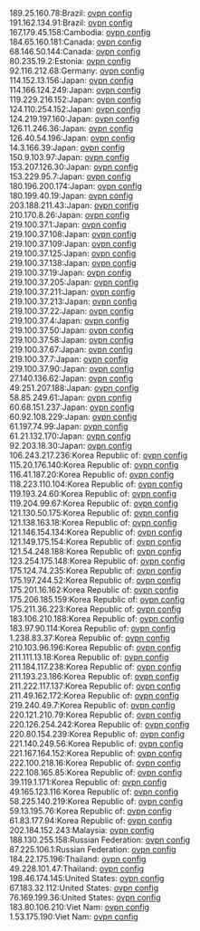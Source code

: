 189.25.160.78:Brazil: [ovpn config](vpn/189_25_160_78.ovpn)  
191.162.134.91:Brazil: [ovpn config](vpn/191_162_134_91.ovpn)  
167.179.45.158:Cambodia: [ovpn config](vpn/167_179_45_158.ovpn)  
184.65.160.181:Canada: [ovpn config](vpn/184_65_160_181.ovpn)  
68.146.50.144:Canada: [ovpn config](vpn/68_146_50_144.ovpn)  
80.235.19.2:Estonia: [ovpn config](vpn/80_235_19_2.ovpn)  
92.116.212.68:Germany: [ovpn config](vpn/92_116_212_68.ovpn)  
114.152.13.156:Japan: [ovpn config](vpn/114_152_13_156.ovpn)  
114.166.124.249:Japan: [ovpn config](vpn/114_166_124_249.ovpn)  
119.229.216.152:Japan: [ovpn config](vpn/119_229_216_152.ovpn)  
124.110.254.152:Japan: [ovpn config](vpn/124_110_254_152.ovpn)  
124.219.197.160:Japan: [ovpn config](vpn/124_219_197_160.ovpn)  
126.11.246.36:Japan: [ovpn config](vpn/126_11_246_36.ovpn)  
126.40.54.196:Japan: [ovpn config](vpn/126_40_54_196.ovpn)  
14.3.166.39:Japan: [ovpn config](vpn/14_3_166_39.ovpn)  
150.9.103.97:Japan: [ovpn config](vpn/150_9_103_97.ovpn)  
153.207.126.30:Japan: [ovpn config](vpn/153_207_126_30.ovpn)  
153.229.95.7:Japan: [ovpn config](vpn/153_229_95_7.ovpn)  
180.196.200.174:Japan: [ovpn config](vpn/180_196_200_174.ovpn)  
180.199.40.19:Japan: [ovpn config](vpn/180_199_40_19.ovpn)  
203.188.211.43:Japan: [ovpn config](vpn/203_188_211_43.ovpn)  
210.170.8.26:Japan: [ovpn config](vpn/210_170_8_26.ovpn)  
219.100.37.1:Japan: [ovpn config](vpn/219_100_37_1.ovpn)  
219.100.37.108:Japan: [ovpn config](vpn/219_100_37_108.ovpn)  
219.100.37.109:Japan: [ovpn config](vpn/219_100_37_109.ovpn)  
219.100.37.125:Japan: [ovpn config](vpn/219_100_37_125.ovpn)  
219.100.37.138:Japan: [ovpn config](vpn/219_100_37_138.ovpn)  
219.100.37.19:Japan: [ovpn config](vpn/219_100_37_19.ovpn)  
219.100.37.205:Japan: [ovpn config](vpn/219_100_37_205.ovpn)  
219.100.37.211:Japan: [ovpn config](vpn/219_100_37_211.ovpn)  
219.100.37.213:Japan: [ovpn config](vpn/219_100_37_213.ovpn)  
219.100.37.22:Japan: [ovpn config](vpn/219_100_37_22.ovpn)  
219.100.37.4:Japan: [ovpn config](vpn/219_100_37_4.ovpn)  
219.100.37.50:Japan: [ovpn config](vpn/219_100_37_50.ovpn)  
219.100.37.58:Japan: [ovpn config](vpn/219_100_37_58.ovpn)  
219.100.37.67:Japan: [ovpn config](vpn/219_100_37_67.ovpn)  
219.100.37.7:Japan: [ovpn config](vpn/219_100_37_7.ovpn)  
219.100.37.90:Japan: [ovpn config](vpn/219_100_37_90.ovpn)  
27.140.136.62:Japan: [ovpn config](vpn/27_140_136_62.ovpn)  
49.251.207.188:Japan: [ovpn config](vpn/49_251_207_188.ovpn)  
58.85.249.61:Japan: [ovpn config](vpn/58_85_249_61.ovpn)  
60.68.151.237:Japan: [ovpn config](vpn/60_68_151_237.ovpn)  
60.92.108.229:Japan: [ovpn config](vpn/60_92_108_229.ovpn)  
61.197.74.99:Japan: [ovpn config](vpn/61_197_74_99.ovpn)  
61.21.132.170:Japan: [ovpn config](vpn/61_21_132_170.ovpn)  
92.203.18.30:Japan: [ovpn config](vpn/92_203_18_30.ovpn)  
106.243.217.236:Korea Republic of: [ovpn config](vpn/106_243_217_236.ovpn)  
115.20.176.140:Korea Republic of: [ovpn config](vpn/115_20_176_140.ovpn)  
116.41.187.20:Korea Republic of: [ovpn config](vpn/116_41_187_20.ovpn)  
118.223.110.104:Korea Republic of: [ovpn config](vpn/118_223_110_104.ovpn)  
119.193.24.60:Korea Republic of: [ovpn config](vpn/119_193_24_60.ovpn)  
119.204.99.67:Korea Republic of: [ovpn config](vpn/119_204_99_67.ovpn)  
121.130.50.175:Korea Republic of: [ovpn config](vpn/121_130_50_175.ovpn)  
121.138.163.18:Korea Republic of: [ovpn config](vpn/121_138_163_18.ovpn)  
121.146.154.134:Korea Republic of: [ovpn config](vpn/121_146_154_134.ovpn)  
121.149.175.154:Korea Republic of: [ovpn config](vpn/121_149_175_154.ovpn)  
121.54.248.188:Korea Republic of: [ovpn config](vpn/121_54_248_188.ovpn)  
123.254.175.148:Korea Republic of: [ovpn config](vpn/123_254_175_148.ovpn)  
175.124.74.235:Korea Republic of: [ovpn config](vpn/175_124_74_235.ovpn)  
175.197.244.52:Korea Republic of: [ovpn config](vpn/175_197_244_52.ovpn)  
175.201.16.162:Korea Republic of: [ovpn config](vpn/175_201_16_162.ovpn)  
175.206.185.159:Korea Republic of: [ovpn config](vpn/175_206_185_159.ovpn)  
175.211.36.223:Korea Republic of: [ovpn config](vpn/175_211_36_223.ovpn)  
183.106.210.188:Korea Republic of: [ovpn config](vpn/183_106_210_188.ovpn)  
183.97.90.114:Korea Republic of: [ovpn config](vpn/183_97_90_114.ovpn)  
1.238.83.37:Korea Republic of: [ovpn config](vpn/1_238_83_37.ovpn)  
210.103.96.196:Korea Republic of: [ovpn config](vpn/210_103_96_196.ovpn)  
211.111.13.18:Korea Republic of: [ovpn config](vpn/211_111_13_18.ovpn)  
211.184.117.238:Korea Republic of: [ovpn config](vpn/211_184_117_238.ovpn)  
211.193.23.186:Korea Republic of: [ovpn config](vpn/211_193_23_186.ovpn)  
211.222.117.137:Korea Republic of: [ovpn config](vpn/211_222_117_137.ovpn)  
211.49.162.172:Korea Republic of: [ovpn config](vpn/211_49_162_172.ovpn)  
219.240.49.7:Korea Republic of: [ovpn config](vpn/219_240_49_7.ovpn)  
220.121.210.79:Korea Republic of: [ovpn config](vpn/220_121_210_79.ovpn)  
220.126.254.242:Korea Republic of: [ovpn config](vpn/220_126_254_242.ovpn)  
220.80.154.239:Korea Republic of: [ovpn config](vpn/220_80_154_239.ovpn)  
221.140.249.56:Korea Republic of: [ovpn config](vpn/221_140_249_56.ovpn)  
221.167.164.152:Korea Republic of: [ovpn config](vpn/221_167_164_152.ovpn)  
222.100.218.16:Korea Republic of: [ovpn config](vpn/222_100_218_16.ovpn)  
222.108.165.85:Korea Republic of: [ovpn config](vpn/222_108_165_85.ovpn)  
39.119.1.171:Korea Republic of: [ovpn config](vpn/39_119_1_171.ovpn)  
49.165.123.116:Korea Republic of: [ovpn config](vpn/49_165_123_116.ovpn)  
58.225.140.219:Korea Republic of: [ovpn config](vpn/58_225_140_219.ovpn)  
59.13.195.76:Korea Republic of: [ovpn config](vpn/59_13_195_76.ovpn)  
61.83.177.94:Korea Republic of: [ovpn config](vpn/61_83_177_94.ovpn)  
202.184.152.243:Malaysia: [ovpn config](vpn/202_184_152_243.ovpn)  
188.130.255.158:Russian Federation: [ovpn config](vpn/188_130_255_158.ovpn)  
87.225.106.1:Russian Federation: [ovpn config](vpn/87_225_106_1.ovpn)  
184.22.175.196:Thailand: [ovpn config](vpn/184_22_175_196.ovpn)  
49.228.101.47:Thailand: [ovpn config](vpn/49_228_101_47.ovpn)  
198.46.174.145:United States: [ovpn config](vpn/198_46_174_145.ovpn)  
67.183.32.112:United States: [ovpn config](vpn/67_183_32_112.ovpn)  
76.169.199.36:United States: [ovpn config](vpn/76_169_199_36.ovpn)  
183.80.106.210:Viet Nam: [ovpn config](vpn/183_80_106_210.ovpn)  
1.53.175.190:Viet Nam: [ovpn config](vpn/1_53_175_190.ovpn)  
